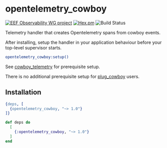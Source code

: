 # opentelemetry_cowboy

[![EEF Observability WG project](https://img.shields.io/badge/EEF-Observability-black)](https://github.com/erlef/eef-observability-wg)
[![Hex.pm](https://img.shields.io/hexpm/v/opentelemetry_cowboy)](https://hex.pm/packages/opentelemetry_cowboy)
![Build Status](https://github.com/open-telemetry/opentelemetry-erlang-contrib/workflows/Erlang/badge.svg)

Telemetry handler that creates Opentelemetry spans from cowboy events.

After installing, setup the handler in your application behaviour before your
top-level supervisor starts.

```erlang
opentelemetry_cowboy:setup()
```

See [cowboy_telemetry](https://github.com/beam-telemetry/cowboy_telemetry) for prerequisite setup.

There is no additional prerequisite setup for [plug_cowboy](https://hex.pm/packages/plug_cowboy) users.

## Installation

```erlang
{deps, [
  {opentelemetry_cowboy, "~> 1.0"}
]}
```
```elixir
def deps do
  [
    {:opentelemetry_cowboy, "~> 1.0"}
  ]
end
```
